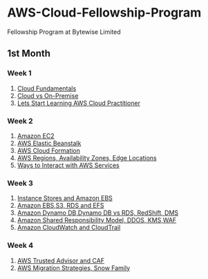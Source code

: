 # AWS-Cloud-Fellowship-Program
Fellowship Program at Bytewise Limited
## 1st Month
### Week 1
1. [Cloud Fundamentals](https://github.com/kashirdotcom/AWS-Cloud-Fellowship-Program/blob/main/Month%231/Week%231/30%20Aug-Cloud%20Fundamentals.md)
2. [Cloud vs On-Premise](https://github.com/kashirdotcom/AWS-Cloud-Fellowship-Program/blob/main/Month%231/Week%231/1st%2C%20Sept-Cloud%20vs%20On-Premise.md)
3. [Lets Start Learning AWS Cloud Practitioner](https://github.com/kashirdotcom/AWS-Cloud-Fellowship-Program/blob/main/Month%231/Week%231/Lets%20Start%20Learning%20AWS%20Cloud%20Practitioner.md)

### Week 2
1. [Amazon EC2](https://github.com/kashirdotcom/AWS-Cloud-Fellowship-Program/blob/main/Month%231/Week%232/Amazon%20EC2%20(Introduction%2C%20Types%2C%20Scaling%2C%20Auto%20Scaling).md)
2. [AWS Elastic Beanstalk](https://github.com/kashirdotcom/AWS-Cloud-Fellowship-Program/blob/main/Month%231/Week%232/AWS%20Elastic%20Beanstalk.md)
3. [AWS Cloud Formation](https://github.com/kashirdotcom/AWS-Cloud-Fellowship-Program/blob/main/Month%231/Week%232/AWS%20Cloud%20Formation.md)
4. [AWS Regions, Availability Zones, Edge Locations](https://github.com/kashirdotcom/AWS-Cloud-Fellowship-Program/blob/main/Month%231/Week%232/AWS%20Regions%2C%20Availability%20Zones%2C%20Edge%20Locations(About%2C%20List%2C%20characteristics).md)
5. [Ways to Interact with AWS Services](https://github.com/kashirdotcom/AWS-Cloud-Fellowship-Program/blob/main/Month%231/Week%232/Ways%20to%20Interact%20with%20AWS%20Services.md)

### Week 3
1. [Instance Stores and Amazon EBS](https://github.com/kashirdotcom/AWS-Cloud-Fellowship-Program/blob/main/Month%231/Week%233/Instance%20Stores%20and%20Amazon%20EBS.md)
2. [Amazon EBS,S3, RDS and EFS](https://github.com/kashirdotcom/AWS-Cloud-Fellowship-Program/blob/main/Month%231/Week%233/Amazon%20EBS%2CS3%2C%20RDS%20and%20EFS.md)
3. [Amazon Dynamo DB,Dynamo DB vs RDS, RedShift, DMS](https://github.com/kashirdotcom/AWS-Cloud-Fellowship-Program/blob/main/Month%231/Week%233/Amazon%20Dynamo%20DB%2CRedShift%20and%20DMS.md)
4. [Amazon Shared Responsibility Model, DDOS, KMS,WAF](https://github.com/kashirdotcom/AWS-Cloud-Fellowship-Program/blob/main/Month%231/Week%233/Amazon%20Shared%20Responsibility%20Model%2C%20DDOS%2C%20KMS%2CWAF%20.md)
5. [Amazon CloudWatch and CloudTrail](https://github.com/kashirdotcom/AWS-Cloud-Fellowship-Program/blob/main/Month%231/Week%233/Amazon%20CloudWatch%20and%20CloudTrail.md)

### Week 4
1. [AWS Trusted Advisor and CAF](https://github.com/kashirdotcom/AWS-Cloud-Fellowship-Program/blob/main/Month%231/Week%234/AWS%20Trusted%20Advisor%20and%20CAF.md)
2. [AWS Migration Strategies, Snow Family](https://github.com/kashirdotcom/AWS-Cloud-Fellowship-Program/blob/main/Month%231/Week%234/AWS%20Migration%20Strategies%2C%20Snow%20Family.md)

